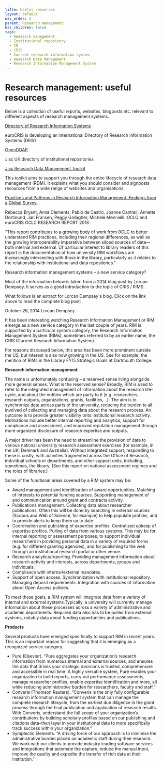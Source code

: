 ```yaml
---
title: Useful resources
layout: default
nav_order: 4
parent: Research management
has_children: false
tags:
  - Research management
  - Institutional repository
  - IR
  - CRIS
  - Current research information system
  - Research Data Management
  - Research Information Management System
---
```


# Research management: useful resources

Below is a collection of useful reports, websites, blogposts etc. relevant to different aspects of research management systems.

[Directory of Research Information Systems](https://dspacecris.eurocris.org/cris/explore/dris)

euroCRIS is developing an international Directory of Research Information Systems (DRIS)

[OpenDOAR](https://v2.sherpa.ac.uk/opendoar/)

Jisc UK directory of institutional repositories

[Jisc Research Data Management Toolkit](https://www.jisc.ac.uk/guides/research-data-management-toolkit)

This toolkit aims to support you through the entire lifecycle of research data management (RDM). It explains what you should consider and signposts resources from a wide range of websites and organisations.

[Practices and Patterns in Research Information Management. Findings from a Global Survey. ](https://www.oclc.org/content/dam/research/publications/2018/oclcresearch-practices-patterns-research-information-management.pdf)

Rebecca Bryant, Anna Clements, Pablo de Castro, Joanne Cantrell, Annette Dortmund, Jan Fransen, Peggy Gallagher, Michele Mennielli. OCLC and euroCRIS OCLC RESEARCH REPORT 2018

“This report contributes to a growing body of work from OCLC to better understand RIM practices, including their regional differences, as well as the growing interoperability imperative between siloed sources of data—both internal and external. Of particular interest to library readers of this report is the documentation of how university RIM workflows are increasingly intersecting with those in the library, particularly as it relates to the relationship with institutional and data repositories."

Research information management systems – a new service category?

Most of the information below is taken from a 2014 blog post by Lorcan Dempsey. It serves as a good introduction to the topic of CRIS / RIMS.

What follows is an extract for Lorcan Dempsey's blog. Click on the link above to read the complete blog post:

October 26, 2014 Lorcan Dempsey

It has been interesting watching Research Information Management or RIM emerge as a new service category in the last couple of years. RIM is supported by a particular system category, the Research Information Management System (RIMs), sometimes referred to by an earlier name, the CRIS (Current Research Information System).

For reasons discussed below, this area has been more prominent outside the US, but interest is also now growing in the US. See for example, the mention of RIMs in the Library FY15 Strategic Goals at Dartmouth College.

**Research information management**

The name is unfortunately confusing – a reserved sense living alongside more general senses. What is the reserved sense? Broadly, RIM is used to refer to the integrated management of information about the research life-cycle, and about the entities which are party to it (e.g. researchers, research outputs, organizations, grants, facilities, ..). The aim is to synchronize data across parts of the university, reducing the burden to all involved of collecting and managing data about the research process. An outcome is to provide greater visibility onto institutional research activity. Motivations include better internal reporting and analytics, support for compliance and assessment, and improved reputation management through more organized disclosure of research expertise and outputs.

A major driver has been the need to streamline the provision of data to various national university research assessment exercises (for example, in the UK, Denmark and Australia). Without integrated support, responding to these is costly, with activities fragmented across the Office of Research, individual schools or departments, and other support units, including, sometimes, the library. (See this report on national assessment regimes and the roles of libraries.)

Some of the functional areas covered by a RIM system may be:

- Award management and identification of award opportunities. Matching of interests to potential funding sources. Supporting management of and communication around grant and contracts activity.
- Publications management. Collecting data about researcher publications. Often this will be done by searching in external sources (Scopus and Web of Science, for example) to help populate profiles, and to provide alerts to keep them up to date.
- Coordination and publishing of expertise profiles. Centralized upkeep of expertise profiles. Pulling of data from various systems. This may be for internal reporting or assessment purposes, to support individual researchers in providing personal data in a variety of required forms (e.g. for different granting agencies), and for publishing to the web through an institutional research portal or other venue.
- Research analytics/reporting. Providing management information about research activity and interests, across departments, groups and individuals.
- Compliance with internal/external mandates.
- Support of open access. Synchronization with institutional repository. Managing deposit requirements. Integration with sources of information about Open Access policies.

To meet these goals, a RIM system will integrate data from a variety of internal and external systems.Typically, a university will currently manage information about these processes across a variety of administrative and academic departments. Required data also has to be pulled from external systems, notably data about funding opportunities and publications.

**Products**

Several products have emerged specifically to support RIM in recent years. This is an important reason for suggesting that it is emerging as a recognized service category.

- Pure (Elsevier). “Pure aggregates your organization’s research information from numerous internal and external sources, and ensures the data that drives your strategic decisions is trusted, comprehensive and accessible in real time. A highly versatile system, Pure enables your organization to build reports, carry out performance assessments, manage researcher profiles, enable expertise identification and more, all while reducing administrative burden for researchers, faculty and staff.”
- Converis (Thomson Reuters). “Converis is the only fully configurable research information management system that can manage the complete research lifecycle, from the earliest due diligence in the grant process through the final publication and application of research results. With Converis, understand the full scope of your organization’s contributions by building scholarly profiles based on our publishing and citations data–then layer in your institutional data to more specifically track success within your organization.”
- Symplectic Elements. “A driving force of our approach is to minimise the administrative burden placed on academic staff during their research. We work with our clients to provide industry leading software services and integrations that automate the capture, reduce the manual input, improve the quality and expedite the transfer of rich data at their institution.”[](https://www.jisc.ac.uk/guides/research-data-management-toolkit)

